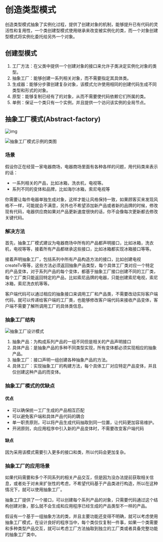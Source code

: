 # 创造类型模式

创造类型模式抽象了实例化过程，提供了创建对象的机制，能够提升已有代码的灵活性和复用性，一个类创建型模式使用继承来改变被实例化的类，而一个对象创建型模式将实例化委托给另外一个对象。

## 创建型模式

1. 工厂方法：在父类中提供一个创建对象的接口来允许子类决定实例化对象的类型。
2. 抽象工厂：能够创建一系列相关对象，而不需要指定其具体类。
3. 生成器：能够分步骤创建复杂对象，该模式允许使用相同的创建代码生成不同类型和形式的对象。
4. 原型：能够复制已经有了的对象，从而不需要使代码依赖它们所属的类。
5. 单例：保证一个类只有一个实例，并且提供一个访问该实例的全局节点。

## 抽象工厂模式(Abstract-factory)

![img](https://alleniverson.gitbooks.io/design-pattern/content/assets/designpattern15.gif)

![抽象工厂模式示例的类图](https://refactoringguru.cn/images/patterns/diagrams/abstract-factory/example.png)

### 场景

假设你正在经营一家电器商场，电器商场里面有各种各样的问题，用代码类来表示的话：

- 一系列相关的产品，比如冰箱，洗衣机，电视等。
- 系列不同的变体和品牌，比如海尔冰箱，索尼电视等

你需要让每件电器单独生成对象，这样才能让风格保持一致，如果顾客买来发现风格不一样，可能就会不满意，另外也不希望添加新产品或者新的品牌的时候，修改现有代码，电器供应商如果对产品更新速度很快的话，你不会像每次更新都去修改关键代码。

### 解决方法

首先，抽象工厂模式建议为电器商场中所有的产品都声明接口，比如冰箱，洗衣机，电视等等，接着所有产品都继承这些接口，比如冰箱都实现冰箱接口等等。

接着声明抽象工厂，包括系列中所有产品构造方法的接口，比如创建电视createTv等等，这些方法必须返回抽象产品类型，每个具体工厂类对应一个特定的产品变体，对于系列产品的每个变体，都基于抽象工厂接口创建不同的工厂类，每个工厂类只能返回特定的产品，比如索尼品牌的电器，只能创建索尼电视，索尼冰箱，索尼洗衣机等等。

客户端代码可以通过相应的抽象接口来调用工厂和产品类，不需要改动实际客户端代码，就可以传递给客户端的工厂类，也能够修改客户端代码来接收产品变体，客户端不需要了解所调用工厂的具体类信息。

### 抽象工厂结构

![抽象工厂设计模式](https://refactoringguru.cn/images/patterns/diagrams/abstract-factory/structure-indexed.png)

1. 抽象产品：为构成系列产品的一组不同但是相关的产品声明接口
2. 具体产品：是抽象产品的多种不同类型实现，所有变体都必须实现相应的抽象产品。
3. 抽象工厂：接口声明一组创建各种抽象产品的方法。
4. 具体工厂：实现抽象工厂的构建方法，每个具体工厂对应特定产品变体，并且仅创建这种产品的而变体。

### 抽象工厂模式的优缺点

#### 优点

- 可以确保统一工厂生成的产品相互匹配
- 可以避免客户端和具体产品代码的耦合
- 单一职责原则，可以将产品生成代码抽取到同一位置，让代码更加容易维护。
- 开闭原则，向应用程序中引入新的产品变体时，不需要改变客户端代码

#### 缺点

因为采用该模式需要引入更多的接口和类，所以代码会更加复杂。

### 抽象工厂的应用场景

如果代码需要和多个不同系列的相关产品交互，但是因为没办法提前获取相关信息，或者处于对未来扩张性的考虑，不希望代码基于产品类进行构造，所以在这种情况下，就可以使用抽象工厂。

抽象工厂提供了一个接口，可以创建每个系列产品的对象，只需要代码通过这个结构创建对象，那么就不会生成和应用程序已经生成的产品类型不一样的产品。

假设有一个基于一组抽象方法的类，并且主要功能还变得不明确，就可以考虑使用抽象工厂模式，在设计良好的程序当中，每个类仅仅复制一件事，如果一个类需要和多种类型产品交互，就可以考虑工厂方法抽取到独立的工厂类或者具备完整功能的抽象工厂类中。

